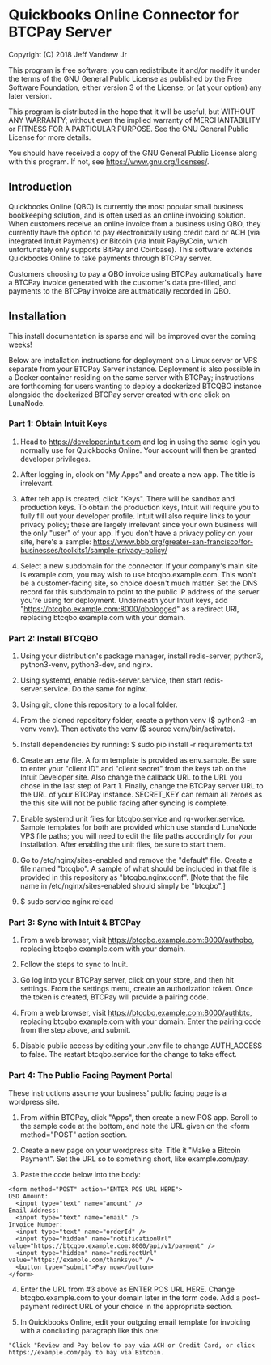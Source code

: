 <h1>Quickbooks Online Connector for BTCPay Server</h1>

Copyright (C) 2018 Jeff Vandrew Jr

This program is free software: you can redistribute it and/or modify it under the terms of the GNU General Public License as published by the Free Software Foundation, either version 3 of the License, or (at your option) any later version.

This program is distributed in the hope that it will be useful, but WITHOUT ANY WARRANTY; without even the implied warranty of MERCHANTABILITY or FITNESS FOR A PARTICULAR PURPOSE.  See the GNU General Public License for more details.

You should have received a copy of the GNU General Public License along with this program.  If not, see <https://www.gnu.org/licenses/>.
 
<h2>Introduction</h2>
 
Quickbooks Online (QBO) is currently the most popular small business bookkeeping solution, and is often used as an online invoicing solution. When customers receive an online invoice from a business using QBO, they currently have the option to pay electronically using credit card or ACH (via integrated Intuit Payments) or Bitcoin (via Intuit PayByCoin, which unfortunately only supports BitPay and Coinbase). This software extends Quickbooks Online to take payments through BTCPay server.

Customers choosing to pay a QBO invoice using BTCPay automatically have a BTCPay invoice generated with the customer's data pre-filled, and payments to the BTCPay invoice are autmatically recorded in QBO.

<h2>Installation</h2>

This install documentation is sparse and will be improved over the coming weeks!

Below are installation instructions for deployment on a Linux server or VPS separate from your BTCPay Server instance. Deployment is also possible in a Docker container residing on the same server with BTCPay; instructions are forthcoming for users wanting to deploy a dockerized BTCQBO instance alongside the dockerized BTCPay server created with one click on LunaNode.

<h3>Part 1: Obtain Intuit Keys</h3>

1. Head to https://developer.intuit.com and log in using the same login you normally use for Quickbooks Online. Your account will then be granted developer privileges.

2. After logging in, clock on "My Apps" and create a new app. The title is irrelevant.

3. After teh app is created, click "Keys". There will be sandbox and production keys. To obtain the production keys, Intuit will require you to fully fill out your developer profile. Intuit will also require links to your privacy policy; these are largely irrelevant since your own business will the only "user" of your app. If you don't have a privacy policy on your site, here's a sample: https://www.bbb.org/greater-san-francisco/for-businesses/toolkits1/sample-privacy-policy/

4. Select a new subdomain for the connector. If your company's main site is example.com, you may wish to use btcqbo.example.com. This won't be a customer-facing site, so choice doesn't much matter. Set the DNS record for this subdomain to point to the public IP address of the server you're using for deployment. Underneath your Intuit keys, add "https://btcqbo.example.com:8000/qbologged" as a redirect URI, replacing btcqbo.example.com with your domain.

<h3>Part 2: Install BTCQBO</h3>

1. Using your distribution's package manager, install redis-server, python3, python3-venv, python3-dev, and nginx.

2. Using systemd, enable redis-server.service, then start redis-server.service. Do the same for nginx.

3. Using git, clone this repository to a local folder.

4. From the cloned repository folder, create a python venv ($ python3 -m venv venv). Then activate the venv ($ source venv/bin/activate).

5. Install dependencies by running:
$ sudo pip install -r requirements.txt

6. Create an .env file. A form template is provided as env.sample. Be sure to enter your "client ID" and "client secret" from the keys tab on the Intuit Developer site. Also change the callback URL to the URL you chose in the last step of Part 1. Finally, change the BTCPay server URL to the URL of your BTCPay instance. SECRET_KEY can remain all zeroes as the this site will not be public facing after syncing is complete.

7. Enable systemd unit files for btcqbo.service and rq-worker.service. Sample templates for both are provided which use standard LunaNode VPS file paths; you will need to edit the file paths accordingly for your installation. After enabling the unit files, be sure to start them.

8. Go to /etc/nginx/sites-enabled and remove the "default" file. Create a file named "btcqbo". A sample of what should be included in that file is provided in this repository as "btcqbo.nginx.conf". [Note that the file name in /etc/nginx/sites-enabled should simply be "btcqbo".]

9. $ sudo service nginx reload

<h3>Part 3: Sync with Intuit & BTCPay</h3>

1. From a web browser, visit https://btcqbo.example.com:8000/authqbo, replacing btcqbo.example.com with your domain.

2. Follow the steps to sync to Inuit.

3. Go log into your BTCPay server, click on your store, and then hit settings. From the settings menu, create an authorization token. Once the token is created, BTCPay will provide a pairing code.

4. From a web browser, visit https://btcqbo.example.com:8000/authbtc, replacing btcqbo.example.com with your domain. Enter the pairing code from the step above, and submit.

5. Disable public access by editing your .env file to change AUTH_ACCESS to false. The restart btcqbo.service for the change to take effect.

<h3>Part 4: The Public Facing Payment Portal</h3>

These instructions assume your business' public facing page is a wordpress site. 

1. From within BTCPay, click "Apps", then create a new POS app. Scroll to the sample code at the bottom, and note the URL given on the <form method="POST" action section.

2. Create a new page on your wordpress site. Title it "Make a Bitcoin Payment". Set the URL so to something short, like example.com/pay.

3. Paste the code below into the body:
```
<form method="POST" action="ENTER POS URL HERE">
USD Amount:
  <input type="text" name="amount" />
Email Address:
  <input type="text" name="email" />
Invoice Number:
  <input type="text" name="orderId" />
  <input type="hidden" name="notificationUrl" value="https://btcqbo.example.com:8000/api/v1/payment" />
  <input type="hidden" name="redirectUrl" value="https://example.com/thanksyou" />
  <button type="submit">Pay now</button>
</form>
```

4. Enter the URL from #3 above as ENTER POS URL HERE. Change btcqbo.example.com to your domain later in the form code. Add a post-payment redirect URL of your choice in the appropriate section.

5. In Quickbooks Online, edit your outgoing email template for invoicing with a concluding paragraph like this one:

`"Click "Review and Pay below to pay via ACH or Credit Card, or click https://example.com/pay to bay via Bitcoin.`
